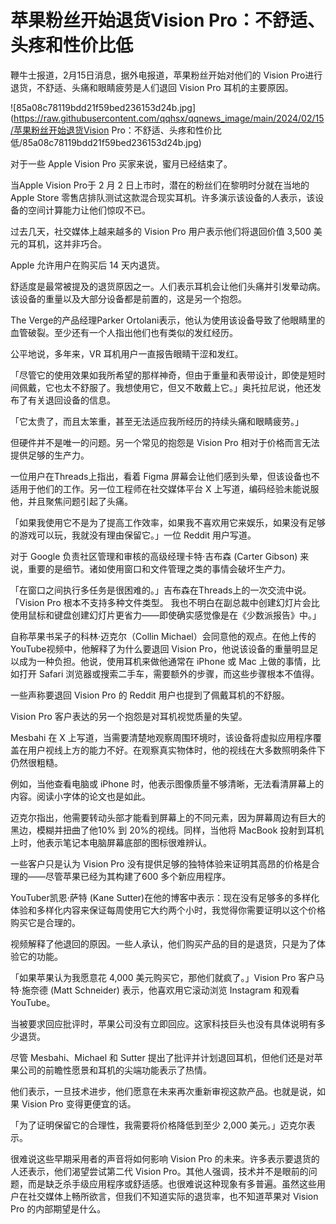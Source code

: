 # 苹果粉丝开始退货Vision Pro：不舒适、头疼和性价比低

鞭牛士报道，2月15日消息，据外电报道，苹果粉丝开始对他们的 Vision Pro进行退货，不舒适、头痛和眼睛疲劳是人们退回 Vision Pro
耳机的主要原因。

![85a08c78119bdd21f59bed236153d24b.jpg](https://raw.githubusercontent.com/qqhsx/qqnews_image/main/2024/02/15/苹果粉丝开始退货Vision Pro：不舒适、头疼和性价比低/85a08c78119bdd21f59bed236153d24b.jpg)

对于一些 Apple Vision Pro 买家来说，蜜月已经结束了。

当Apple Vision Pro于 2 月 2 日上市时，潜在的粉丝们在黎明时分就在当地的 Apple Store
零售店排队测试这款混合现实耳机。许多演示该设备的人表示，该设备的空间计算能力让他们惊叹不已。

过去几天，社交媒体上越来越多的 Vision Pro 用户表示他们将退回价值 3,500 美元的耳机，这并非巧合。

Apple 允许用户在购买后 14 天内退货。

舒适度是最常被提及的退货原因之一。人们表示耳机会让他们头痛并引发晕动病。该设备的重量以及大部分设备都是前置的，这是另一个抱怨。

The Verge的产品经理Parker Ortolani表示，他认为使用该设备导致了他眼睛里的血管破裂。至少还有一个人指出他们也有类似的发红经历。

公平地说，多年来，VR 耳机用户一直报告眼睛干涩和发红。

「尽管它的使用效果如我所希望的那样神奇，但由于重量和表带设计，即使是短时间佩戴，它也太不舒服了。我想使用它，但又不敢戴上它。」奥托拉尼说，他还发布了有关退回设备的信息。

「它太贵了，而且太笨重，甚至无法适应我所经历的持续头痛和眼睛疲劳。」

但硬件并不是唯一的问题。另一个常见的抱怨是 Vision Pro 相对于价格而言无法提供足够的生产力。

一位用户在Threads上指出，看着 Figma 屏幕会让他们感到头晕，但该设备也不适用于他们的工作。另一位工程师在社交媒体平台 X
上写道，编码经验未能说服他，并且聚焦问题引起了头痛。

「如果我使用它不是为了提高工作效率，如果我不喜欢用它来娱乐，如果没有足够的游戏可以玩，我就没有理由保留它。」一位 Reddit 用户写道。

对于 Google 负责社区管理和审核的高级经理卡特·吉布森 (Carter Gibson)
来说，重要的是细节。诸如使用窗口和文件管理之类的事情会破坏生产力。

「在窗口之间执行多任务是很困难的。」吉布森在Threads上的一次交流中说。 「Vision Pro 根本不支持多种文件类型。
我也不明白在副总裁中创建幻灯片会比使用鼠标和键盘创建幻灯片更省力——即使确实感觉像是在《少数派报告》中。」

自称苹果书呆子的科林·迈克尔（Collin Michael）会同意他的观点。在他上传的 YouTube视频中，他解释了为什么要退回 Vision
Pro，他说该设备的重量明显足以成为一种负担。他说，使用耳机来做他通常在 iPhone 或 Mac 上做的事情，比如打开 Safari
浏览器或搜索二手车，需要额外的步骤，而这些步骤根本不值得。

一些声称要退回 Vision Pro 的 Reddit 用户也提到了佩戴耳机的不舒服。

Vision Pro 客户表达的另一个抱怨是对耳机视觉质量的失望。

Mesbahi 在 X
上写道，当需要清楚地观察周围环境时，该设备将虚拟应用程序覆盖在用户视线上方的能力不好。在观察真实物体时，他的视线在大多数照明条件下仍然很粗糙。

例如，当他查看电脑或 iPhone 时，他表示图像质量不够清晰，无法看清屏幕上的内容。阅读小字体的论文也是如此。

迈克尔指出，他需要转动头部才能看到屏幕上的不同元素，因为屏幕周边有巨大的黑边，模糊并扭曲了他10% 到 20%的视线。同样，当他将 MacBook
投射到耳机上时，他表示笔记本电脑屏幕底部的图标很难辨认。

一些客户只是认为 Vision Pro 没有提供足够的独特体验来证明其高昂的价格是合理的——尽管苹果已经为其构建了600 多个新应用程序。

YouTuber凯恩·萨特 (Kane
Sutter)在他的博客中表示：现在没有足够多的多样化体验和多样化内容来保证每周使用它大约两个小时，我觉得你需要证明以这个价格购买它是合理的。

视频解释了他退回的原因。一些人承认，他们购买产品的目的是退货，只是为了体验它的功能。

「如果苹果认为我愿意花 4,000 美元购买它，那他们就疯了。」Vision Pro 客户马特·施奈德 (Matt Schneider)
表示，他喜欢用它滚动浏览 Instagram 和观看 YouTube。

当被要求回应批评时，苹果公司没有立即回应。这家科技巨头也没有具体说明有多少退货。

尽管 Mesbahi、Michael 和 Sutter 提出了批评并计划退回耳机，但他们还是对苹果公司的前瞻性愿景和耳机的尖端功能表示了热情。

他们表示，一旦技术进步，他们愿意在未来再次重新审视这款产品。也就是说，如果 Vision Pro 变得更便宜的话。

「为了证明保留它的合理性，我需要将价格降低到至少 2,000 美元。」迈克尔表示。

很难说这些早期采用者的声音将如何影响 Vision Pro 的未来。许多表示要退货的人还表示，他们渴望尝试第二代 Vision
Pro。其他人强调，技术并不是眼前的问题，而是缺乏杀手级应用程序或舒适感。也很难说这种现象有多普遍。虽然这些用户在社交媒体上畅所欲言，但我们不知道实际的退货率，也不知道苹果对
Vision Pro 的内部期望是什么。

